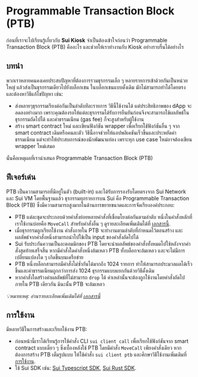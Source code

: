 # Programmable Transaction Block (PTB)

ก่อนที่เราจะไปเรียนรู้เกี่ยวกับ **Sui Kiosk** จำเป็นต้องเข้าใจก่อนว่า Programmable Transaction Block (PTB) คืออะไร และช่วยให้เราทำงานกับ Kiosk อย่างราบรื่นได้อย่างไร

## บทนำ

พวกเราหลายคนคงเคยประสบปัญหาที่ต้องการรวมธุรกรรมเล็ก ๆ หลายรายการเข้าด้วยกันเป็นหน่วยใหญ่ แล้วส่งเป็นธุรกรรมเดียวไปยังบล็อกเชน ในบล็อกเชนแบบดั้งเดิม มักไม่สามารถทำได้โดยตรง และต้องหาวิธีแก้ไขปัญหา เช่น:

- ส่งหลายๆธุรกรรมเรียงต่อกันเป็นลำดับทีละรายการ วิธีนี้ใช้งานได้ แต่ประสิทธิภาพของ dApp จะลดลงอย่างมาก เพราะคุณต้องรอให้แต่ละธุรกรรมได้รับการยืนยันก่อนจึงจะสามารถใช้ผลลัพธ์ในธุรกรรมถัดไปได้ และค่าธรรมเนียม (gas fee) ก็จะสูงสำหรับผู้ใช้งาน
- สร้าง smart contract ใหม่ และเขียนฟังก์ชัน wrapper เพื่อเรียกใช้ฟังก์ชันอื่น ๆ จาก smart contract เดิมหรือคนละตัว วิธีนี้อาจช่วยให้แอปพลิเคชันเร็วขึ้นและประหยัดค่าธรรมเนียม แต่จะทำให้ประสบการณ์ของนักพัฒนาแย่ลง เพราะทุก use case ใหม่อาจต้องเขียน wrapper ใหม่เสมอ

นั่นคือเหตุผลที่เรานำเสนอ Programmable Transaction Block (PTB)

## ฟีเจอร์เด่น

PTB เป็นความสามารถที่มีอยู่ในตัว (built-in) และได้รับการรองรับโดยตรงจาก Sui Network และ Sui VM โดยพื้นฐานแล้ว ธุรกรรมทุกรายการบน Sui คือ Programmable Transaction Block (PTB) ซึ่งมีความสามารถสูงมากในด้านการขยายขนาดและการจัดเรียงองค์ประกอบ:

- PTB แต่ละชุดจะประกอบด้วยคำสั่งย่อยหลายคำสั่งที่เชื่อมโยงต่อกันตามลำดับ หนึ่งในคำสั่งหลักที่เราใช้งานบ่อยคือ `MoveCall` สำหรับคำสั่งอื่น ๆ ดูรายละเอียดเพิ่มเติมได้ที่ [เอกสารนี้](https://docs.sui.io/concepts/transactions/prog-txn-blocks#executing-a-transaction-command).
- เมื่อธุรกรรมถูกเรียกใช้งาน คำสั่งภายใน PTB จะทำงานตามลำดับที่กำหนดไว้ตอนสร้าง และผลลัพธ์จากคำสั่งหนึ่งสามารถนำไปใช้เป็น input ของคำสั่งถัดไปได้
- Sui รับประกันความเป็นอะตอมมิกของ PTB โดยจะนำผลลัพธ์ของคำสั่งทั้งหมดไปใช้หลังจากคำสั่งสุดท้ายเสร็จสิ้น หากมีคำสั่งใดคำสั่งหนึ่งล้มเหลว PTB ทั้งบล็อกจะล้มเหลว และจะไม่มีการเปลี่ยนแปลงใด ๆ เกิดขึ้นบนเครือข่าย
- PTB หนึ่งบล็อกสามารถมีคำสั่งไม่ซ้ำกันได้มากถึง 1024 รายการ ทำให้สามารถประมวลผลได้เร็วขึ้นและค่าธรรมเนียมถูกกว่าการส่ง 1024 ธุรกรรมแบบแยกกันด้วยวิธีดั้งเดิม
- หากคำสั่งใดสร้างค่าผลลัพธ์ที่ไม่สามารถ `drop` ได้ ค่าเหล่านั้นจะต้องถูกใช้งานโดยคำสั่งถัดไปภายใน PTB เดียวกัน มิฉะนั้น PTB จะล้มเหลว

_💡หมายเหตุ: อ่านรายละเอียดเพิ่มเติมได้ที่ [เอกสารนี้](https://docs.sui.io/concepts/transactions/prog-txn-blocks)_

## การใช้งาน

มีหลายวิธีในการสร้างและเรียกใช้งาน PTB:

- ก่อนหน้านี้เราได้เรียนรู้การใช้คำสั่ง CLI `sui client call` เพื่อเรียกใช้ฟังก์ชันจาก smart contract แบบเดี่ยว ๆ ซึ่งเบื้องหลังใช้ PTB โดยมีคำสั่ง `MoveCall` เพียงคำสั่งเดียว หากต้องการสร้าง PTB เต็มรูปแบบ ให้ใช้คำสั่ง `sui client ptb` และศึกษาวิธีใช้งานเพิ่มเติมที่ [การใช้งาน](https://docs.sui.io/references/cli/ptb).
- ใช้ Sui SDK เช่น: [Sui Typescript SDK](https://sdk.mystenlabs.com/typescript), [Sui Rust SDK](https://docs.sui.io/references/rust-sdk).
